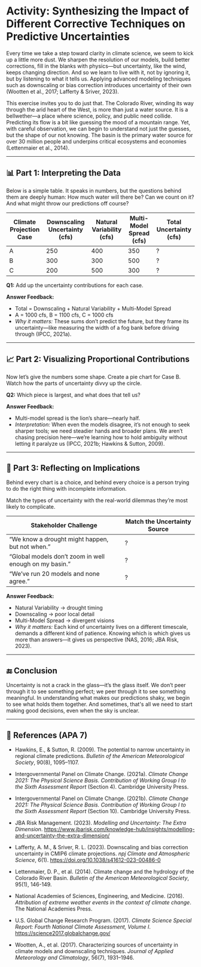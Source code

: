# Activity: Synthesizing the Impact of Different Corrective Techniques on Predictive Uncertainties

Every time we take a step toward clarity in climate science, we seem to kick up a little more dust. We sharpen the resolution of our models, build better corrections, fill in the blanks with physics—but uncertainty, like the wind, keeps changing direction. And so we learn to live with it, not by ignoring it, but by listening to what it tells us. Applying advanced modeling techniques such as downscaling or bias correction introduces uncertainty of their own (Wootten et al., 2017; Lafferty & Sriver, 2023).

This exercise invites you to do just that. The Colorado River, winding its way through the arid heart of the West, is more than just a water source. It is a bellwether—a place where science, policy, and public need collide. Predicting its flow is a bit like guessing the mood of a mountain range. Yet, with careful observation, we can begin to understand not just the guesses, but the shape of our not knowing. The basin is the primary water source for over 30 million people and underpins critical ecosystems and economies (Lettenmaier et al., 2014).

---

## 📊 Part 1: Interpreting the Data

Below is a simple table. It speaks in numbers, but the questions behind them are deeply human: How much water will there be? Can we count on it? And what might throw our predictions off course?

| Climate Projection Case | Downscaling Uncertainty (cfs) | Natural Variability (cfs) | Multi-Model Spread (cfs) | Total Uncertainty (cfs) |
|-------------------------|-------------------------------|---------------------------|---------------------------|--------------------------|
| A                       | 250                           | 400                       | 350                       | ?                        |
| B                       | 300                           | 300                       | 500                       | ?                        |
| C                       | 200                           | 500                       | 300                       | ?                        |

**Q1:** Add up the uncertainty contributions for each case.

**Answer Feedback:**

- Total = Downscaling + Natural Variability + Multi-Model Spread  
- A = 1000 cfs, B = 1100 cfs, C = 1000 cfs  
- *Why it matters:* These sums don’t predict the future, but they frame its uncertainty—like measuring the width of a fog bank before driving through (IPCC, 2021a).

---

## 📈 Part 2: Visualizing Proportional Contributions

Now let’s give the numbers some shape. Create a pie chart for Case B. Watch how the parts of uncertainty divvy up the circle.

**Q2:** Which piece is largest, and what does that tell us?

**Answer Feedback:**

- Multi-model spread is the lion’s share—nearly half.  
- *Interpretation:* When even the models disagree, it’s not enough to seek sharper tools; we need steadier hands and broader plans. We aren’t chasing precision here—we’re learning how to hold ambiguity without letting it paralyze us (IPCC, 2021b; Hawkins & Sutton, 2009).

---

## 🧠 Part 3: Reflecting on Implications

Behind every chart is a choice, and behind every choice is a person trying to do the right thing with incomplete information.

Match the types of uncertainty with the real-world dilemmas they’re most likely to complicate.

| Stakeholder Challenge | Match the Uncertainty Source |
|-----------------------|-------------------------------|
| “We know a drought might happen, but not when.” | ? |
| “Global models don’t zoom in well enough on my basin.” | ? |
| “We’ve run 20 models and none agree.” | ? |

**Answer Feedback:**

- Natural Variability → drought timing  
- Downscaling → poor local detail  
- Multi-Model Spread → divergent visions  
- *Why it matters:* Each kind of uncertainty lives on a different timescale, demands a different kind of patience. Knowing which is which gives us more than answers—it gives us perspective (NAS, 2016; JBA Risk, 2023).

---

## 🔚 Conclusion

Uncertainty is not a crack in the glass—it’s the glass itself. We don’t peer through it to see something perfect; we peer through it to see something meaningful. In understanding what makes our predictions shaky, we begin to see what holds them together. And sometimes, that's all we need to start making good decisions, even when the sky is unclear.

---

## 📖 References (APA 7)

- Hawkins, E., & Sutton, R. (2009). The potential to narrow uncertainty in regional climate predictions. *Bulletin of the American Meteorological Society*, 90(8), 1095–1107.

- Intergovernmental Panel on Climate Change. (2021a). *Climate Change 2021: The Physical Science Basis. Contribution of Working Group I to the Sixth Assessment Report* (Section 4). Cambridge University Press.

- Intergovernmental Panel on Climate Change. (2021b). *Climate Change 2021: The Physical Science Basis. Contribution of Working Group I to the Sixth Assessment Report* (Section 10). Cambridge University Press.

- JBA Risk Management. (2023). *Modelling and Uncertainty: The Extra Dimension*. https://www.jbarisk.com/knowledge-hub/insights/modelling-and-uncertainty-the-extra-dimension/

- Lafferty, A. M., & Sriver, R. L. (2023). Downscaling and bias correction uncertainty in CMIP6 climate projections. *npj Climate and Atmospheric Science*, 6(1). https://doi.org/10.1038/s41612-023-00486-0

- Lettenmaier, D. P., et al. (2014). Climate change and the hydrology of the Colorado River Basin. *Bulletin of the American Meteorological Society*, 95(1), 146-149.

- National Academies of Sciences, Engineering, and Medicine. (2016). *Attribution of extreme weather events in the context of climate change*. The National Academies Press.

- U.S. Global Change Research Program. (2017). *Climate Science Special Report: Fourth National Climate Assessment, Volume I*. https://science2017.globalchange.gov/

- Wootten, A., et al. (2017). Characterizing sources of uncertainty in climate models and downscaling techniques. *Journal of Applied Meteorology and Climatology*, 56(7), 1931–1946.

